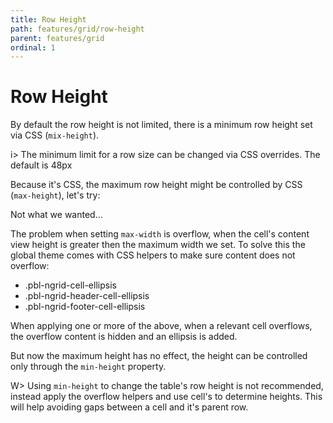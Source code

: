 ```yaml
---
title: Row Height
path: features/grid/row-height
parent: features/grid
ordinal: 1
---
```

# Row Height

By default the row height is not limited, there is a minimum row height set via CSS (`mix-height`).

i> The minimum limit for a row size can be changed via CSS overrides. The default is 48px

<div pbl-example-view="pbl-row-height-example"></div>

Because it's CSS, the maximum row height might be controlled by CSS (`max-height`), let's try:

<div pbl-example-view="pbl-uncontrolled-row-height-example"></div>

Not what we wanted...

The problem when setting `max-width` is overflow, when the cell's content view height is greater then the maximum width we set.
To solve this the global theme comes with CSS helpers to make sure content does not overflow:

- .pbl-ngrid-cell-ellipsis
- .pbl-ngrid-header-cell-ellipsis
- .pbl-ngrid-footer-cell-ellipsis

When applying one or more of the above, when a relevant cell overflows, the overflow content is hidden and an ellipsis is added.

But now the maximum height has no effect, the height can be controlled only through the `min-height` property.

<div pbl-example-view="pbl-controlled-row-height-example"></div>

W> Using `min-height` to change the table's row height is not recommended, instead apply the overflow helpers and use cell's to determine heights.
This will help avoiding gaps between a cell and it's parent row.
